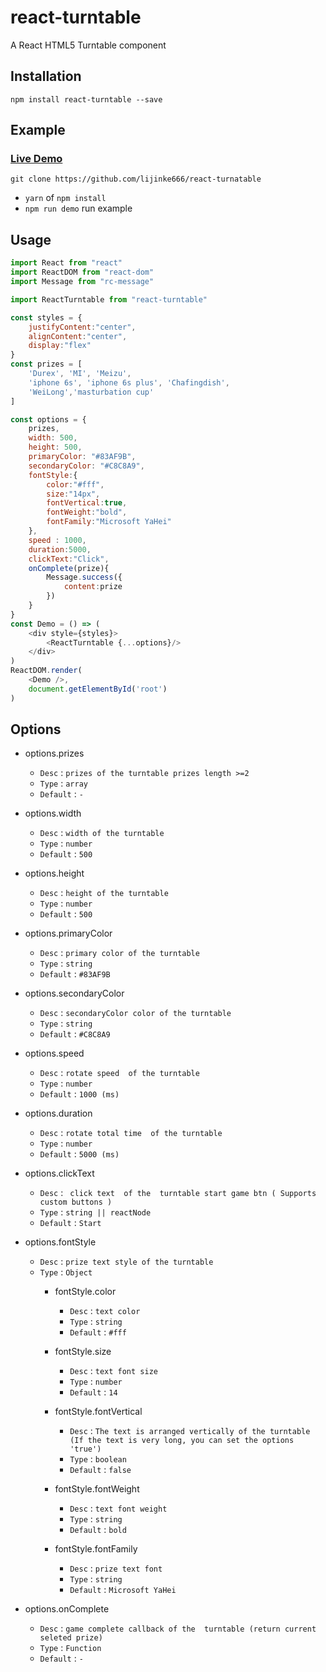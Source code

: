 # react-turntable
A React HTML5 Turntable component 

## Installation
```
npm install react-turntable --save
```

## Example
### [Live Demo](https://lijinke666.github.io/react-turntable/)

```
git clone https://github.com/lijinke666/react-turnatable
```
 - `yarn` of `npm install`
 - `npm run demo`   run example


## Usage
```javascript
import React from "react"
import ReactDOM from "react-dom"
import Message from "rc-message"

import ReactTurntable from "react-turntable"

const styles = {
    justifyContent:"center",
    alignContent:"center",
    display:"flex"
}
const prizes = [
    'Durex', 'MI', 'Meizu', 
    'iphone 6s', 'iphone 6s plus', 'Chafingdish',
    'WeiLong','masturbation cup'
]

const options = {
    prizes,
    width: 500,
    height: 500,
    primaryColor: "#83AF9B",
    secondaryColor: "#C8C8A9",
    fontStyle:{
        color:"#fff",
        size:"14px",
        fontVertical:true,
        fontWeight:"bold",
        fontFamily:"Microsoft YaHei"
    },
    speed : 1000,                  
    duration:5000,               
    clickText:"Click",
    onComplete(prize){
        Message.success({
            content:prize
        })
    }
}
const Demo = () => (
    <div style={styles}>
        <ReactTurntable {...options}/>
    </div>
)
ReactDOM.render(
    <Demo />,
    document.getElementById('root')
)
```


## Options 
- options.prizes
  - `Desc` : `prizes of the turntable prizes length >=2`
  - `Type` : `array`
  - `Default` : `-`

- options.width 
  - `Desc` : `width of the turntable`
  - `Type` : `number`
  - `Default` : `500`

- options.height 
  - `Desc` : `height of the turntable`
  - `Type` : `number`
  - `Default` : `500`

- options.primaryColor 
  - `Desc` : `primary color of the turntable`
  - `Type` : `string`
  - `Default` : `#83AF9B`

- options.secondaryColor 
  - `Desc` : `secondaryColor color of the turntable`
  - `Type` : `string`
  - `Default` : `#C8C8A9`

- options.speed 
  - `Desc` : `rotate speed  of the turntable`
  - `Type` : `number`
  - `Default` : `1000 (ms)`

- options.duration 
  - `Desc` : `rotate total time  of the turntable`
  - `Type` : `number`
  - `Default` : `5000 (ms)`

- options.clickText 
  - `Desc` : ` click text  of the  turntable start game btn ( Supports custom buttons )`
  - `Type` : `string || reactNode`
  - `Default` : `Start`

- options.fontStyle 
  - `Desc` : `prize text style of the turntable`
  - `Type` : `Object`
    - fontStyle.color 
       - `Desc` : `text color`
       - `Type` : `string`
       - `Default` : `#fff`

    - fontStyle.size 
       - `Desc` : `text font size`
       - `Type` : `number`
       - `Default` : `14`

    - fontStyle.fontVertical 
       - `Desc` : `The text is arranged vertically of the turntable (If the text is very long, you can set the options 'true')`
       - `Type` : `boolean`
       - `Default` : `false`

    - fontStyle.fontWeight 
       - `Desc` : `text font weight`
       - `Type` : `string`
       - `Default` : `bold`

    - fontStyle.fontFamily 
       - `Desc` : `prize text font`
       - `Type` : `string`
       - `Default` : `Microsoft YaHei`

- options.onComplete 
  - `Desc` : `game complete callback of the  turntable (return current seleted prize)`
  - `Type` : `Function`
  - `Default` : `-`
  
  
  
